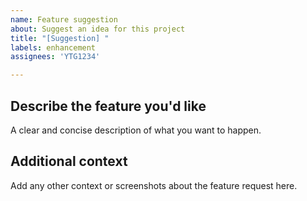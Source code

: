 ```yaml
---
name: Feature suggestion
about: Suggest an idea for this project
title: "[Suggestion] "
labels: enhancement
assignees: 'YTG1234'

---
```


## Describe the feature you'd like
A clear and concise description of what you want to happen.

## Additional context
Add any other context or screenshots about the feature request here.
